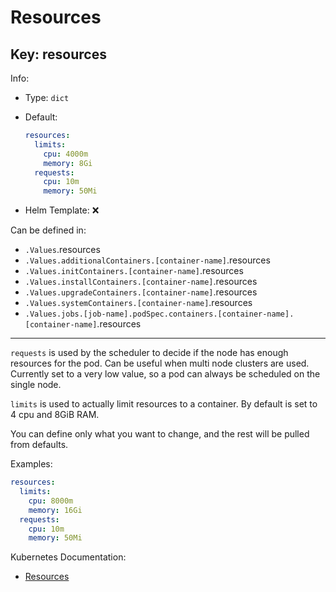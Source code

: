 # Resources

## Key: resources

Info:

- Type: `dict`
- Default:

  ```yaml
  resources:
    limits:
      cpu: 4000m
      memory: 8Gi
    requests:
      cpu: 10m
      memory: 50Mi
  ```

- Helm Template: ❌

Can be defined in:

- `.Values`.resources
- `.Values.additionalContainers.[container-name]`.resources
- `.Values.initContainers.[container-name]`.resources
- `.Values.installContainers.[container-name]`.resources
- `.Values.upgradeContainers.[container-name]`.resources
- `.Values.systemContainers.[container-name]`.resources
- `.Values.jobs.[job-name].podSpec.containers.[container-name].[container-name]`.resources

---

`requests` is used by the scheduler to decide if the node has enough
resources for the pod. Can be useful when multi node clusters are used.
Currently set to a very low value, so a pod can always be scheduled on
the single node.

`limits` is used to actually limit resources to a container. By default
is set to 4 cpu and 8GiB RAM.

You can define only what you want to change, and the rest will be pulled from defaults.

Examples:

```yaml
resources:
  limits:
    cpu: 8000m
    memory: 16Gi
  requests:
    cpu: 10m
    memory: 50Mi
```

Kubernetes Documentation:

- [Resources](https://kubernetes.io/docs/concepts/configuration/manage-resources-containers)
